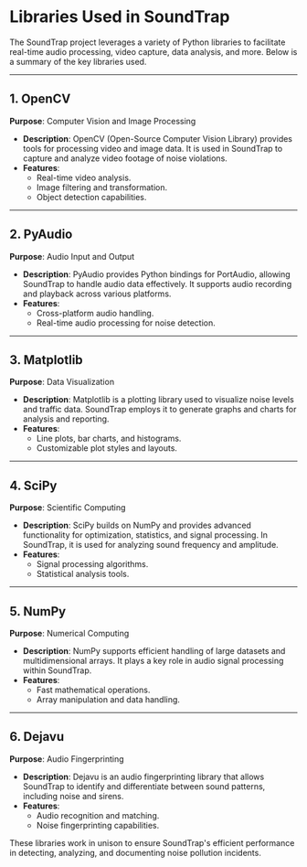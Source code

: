 # Libraries Used in SoundTrap

The SoundTrap project leverages a variety of Python libraries to facilitate real-time audio processing, video capture, data analysis, and more. Below is a summary of the key libraries used.

---

## **1. OpenCV**
**Purpose**: Computer Vision and Image Processing  
- **Description**: OpenCV (Open-Source Computer Vision Library) provides tools for processing video and image data. It is used in SoundTrap to capture and analyze video footage of noise violations.  
- **Features**:
  - Real-time video analysis.
  - Image filtering and transformation.
  - Object detection capabilities.

---

## **2. PyAudio**
**Purpose**: Audio Input and Output  
- **Description**: PyAudio provides Python bindings for PortAudio, allowing SoundTrap to handle audio data effectively. It supports audio recording and playback across various platforms.  
- **Features**:
  - Cross-platform audio handling.
  - Real-time audio processing for noise detection.

---

## **3. Matplotlib**
**Purpose**: Data Visualization  
- **Description**: Matplotlib is a plotting library used to visualize noise levels and traffic data. SoundTrap employs it to generate graphs and charts for analysis and reporting.  
- **Features**:
  - Line plots, bar charts, and histograms.
  - Customizable plot styles and layouts.

---

## **4. SciPy**
**Purpose**: Scientific Computing  
- **Description**: SciPy builds on NumPy and provides advanced functionality for optimization, statistics, and signal processing. In SoundTrap, it is used for analyzing sound frequency and amplitude.  
- **Features**:
  - Signal processing algorithms.
  - Statistical analysis tools.

---

## **5. NumPy**
**Purpose**: Numerical Computing  
- **Description**: NumPy supports efficient handling of large datasets and multidimensional arrays. It plays a key role in audio signal processing within SoundTrap.  
- **Features**:
  - Fast mathematical operations.
  - Array manipulation and data handling.

---

## **6. Dejavu**
**Purpose**: Audio Fingerprinting  
- **Description**: Dejavu is an audio fingerprinting library that allows SoundTrap to identify and differentiate between sound patterns, including noise and sirens.  
- **Features**:
  - Audio recognition and matching.
  - Noise fingerprinting capabilities.

These libraries work in unison to ensure SoundTrap's efficient performance in detecting, analyzing, and documenting noise pollution incidents.
